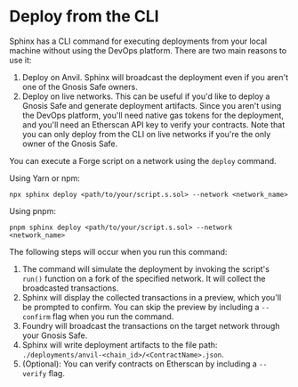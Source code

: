 # Deploy from the CLI

Sphinx has a CLI command for executing deployments from your local machine without using the DevOps platform. There are two main reasons to use it:

1. Deploy on Anvil. Sphinx will broadcast the deployment even if you aren't one of the Gnosis Safe owners.
2. Deploy on live networks. This can be useful if you'd like to deploy a Gnosis Safe and generate deployment artifacts. Since you aren't using the DevOps platform, you'll need native gas tokens for the deployment, and you'll need an Etherscan API key to verify your contracts. Note that you can only deploy from the CLI on live networks if you're the only owner of the Gnosis Safe.

You can execute a Forge script on a network using the `deploy` command.

Using Yarn or npm:

```
npx sphinx deploy <path/to/your/script.s.sol> --network <network_name>
```

Using pnpm:

```
pnpm sphinx deploy <path/to/your/script.s.sol> --network <network_name>
```

The following steps will occur when you run this command:

1. The command will simulate the deployment by invoking the script's `run()` function on a fork of the specified network. It will collect the broadcasted transactions.
2. Sphinx will display the collected transactions in a preview, which you'll be prompted to confirm. You can skip the preview by including a `--confirm` flag when you run the command.
3. Foundry will broadcast the transactions on the target network through your Gnosis Safe.
4. Sphinx will write deployment artifacts to the file path: `./deployments/anvil-<chain_id>/<ContractName>.json`.
5. (Optional): You can verify contracts on Etherscan by including a `--verify` flag.
